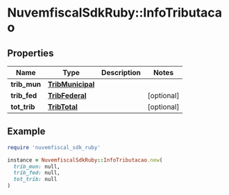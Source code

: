 # NuvemfiscalSdkRuby::InfoTributacao

## Properties

| Name | Type | Description | Notes |
| ---- | ---- | ----------- | ----- |
| **trib_mun** | [**TribMunicipal**](TribMunicipal.md) |  |  |
| **trib_fed** | [**TribFederal**](TribFederal.md) |  | [optional] |
| **tot_trib** | [**TribTotal**](TribTotal.md) |  | [optional] |

## Example

```ruby
require 'nuvemfiscal_sdk_ruby'

instance = NuvemfiscalSdkRuby::InfoTributacao.new(
  trib_mun: null,
  trib_fed: null,
  tot_trib: null
)
```

